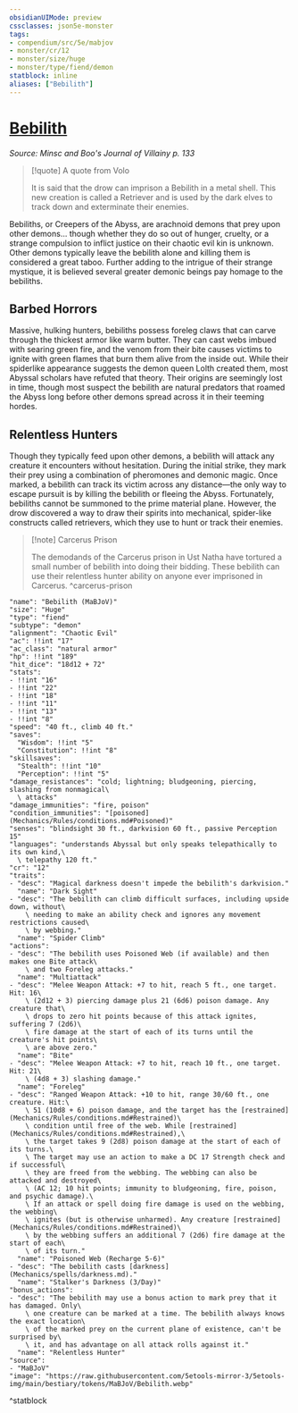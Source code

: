 ```yaml
---
obsidianUIMode: preview
cssclasses: json5e-monster
tags:
- compendium/src/5e/mabjov
- monster/cr/12
- monster/size/huge
- monster/type/fiend/demon
statblock: inline
aliases: ["Bebilith"]
---
```

# [Bebilith](Mechanics\bestiary\fiend/bebilith-mabjov.md)
*Source: Minsc and Boo's Journal of Villainy p. 133*  

> [!quote] A quote from Volo  
> 
> It is said that the drow can imprison a Bebilith in a metal shell. This new creation is called a Retriever and is used by the dark elves to track down and exterminate their enemies.

Bebiliths, or Creepers of the Abyss, are arachnoid demons that prey upon other demons... though whether they do so out of hunger, cruelty, or a strange compulsion to inflict justice on their chaotic evil kin is unknown. Other demons typically leave the bebilith alone and killing them is considered a great taboo. Further adding to the intrigue of their strange mystique, it is believed several greater demonic beings pay homage to the bebiliths.

## Barbed Horrors

Massive, hulking hunters, bebiliths possess foreleg claws that can carve through the thickest armor like warm butter. They can cast webs imbued with searing green fire, and the venom from their bite causes victims to ignite with green flames that burn them alive from the inside out. While their spiderlike appearance suggests the demon queen Lolth created them, most Abyssal scholars have refuted that theory. Their origins are seemingly lost in time, though most suspect the bebilith are natural predators that roamed the Abyss long before other demons spread across it in their teeming hordes.

## Relentless Hunters

Though they typically feed upon other demons, a bebilith will attack any creature it encounters without hesitation. During the initial strike, they mark their prey using a combination of pheromones and demonic magic. Once marked, a bebilith can track its victim across any distance—the only way to escape pursuit is by killing the bebilith or fleeing the Abyss. Fortunately, bebiliths cannot be summoned to the prime material plane. However, the drow discovered a way to draw their spirits into mechanical, spider-like constructs called retrievers, which they use to hunt or track their enemies.

> [!note] Carcerus Prison
> 
> The demodands of the Carcerus prison in Ust Natha have tortured a small number of bebilith into doing their bidding. These bebilith can use their relentless hunter ability on anyone ever imprisoned in Carcerus.
^carcerus-prison

```statblock
"name": "Bebilith (MaBJoV)"
"size": "Huge"
"type": "fiend"
"subtype": "demon"
"alignment": "Chaotic Evil"
"ac": !!int "17"
"ac_class": "natural armor"
"hp": !!int "189"
"hit_dice": "18d12 + 72"
"stats":
- !!int "16"
- !!int "22"
- !!int "18"
- !!int "11"
- !!int "13"
- !!int "8"
"speed": "40 ft., climb 40 ft."
"saves":
  "Wisdom": !!int "5"
  "Constitution": !!int "8"
"skillsaves":
  "Stealth": !!int "10"
  "Perception": !!int "5"
"damage_resistances": "cold; lightning; bludgeoning, piercing, slashing from nonmagical\
  \ attacks"
"damage_immunities": "fire, poison"
"condition_immunities": "[poisoned](Mechanics/Rules/conditions.md#Poisoned)"
"senses": "blindsight 30 ft., darkvision 60 ft., passive Perception 15"
"languages": "understands Abyssal but only speaks telepathically to its own kind,\
  \ telepathy 120 ft."
"cr": "12"
"traits":
- "desc": "Magical darkness doesn't impede the bebilith's darkvision."
  "name": "Dark Sight"
- "desc": "The bebilith can climb difficult surfaces, including upside down, without\
    \ needing to make an ability check and ignores any movement restrictions caused\
    \ by webbing."
  "name": "Spider Climb"
"actions":
- "desc": "The bebilith uses Poisoned Web (if available) and then makes one Bite attack\
    \ and two Foreleg attacks."
  "name": "Multiattack"
- "desc": "Melee Weapon Attack: +7 to hit, reach 5 ft., one target. Hit: 16\
    \ (2d12 + 3) piercing damage plus 21 (6d6) poison damage. Any creature that\
    \ drops to zero hit points because of this attack ignites, suffering 7 (2d6)\
    \ fire damage at the start of each of its turns until the creature's hit points\
    \ are above zero."
  "name": "Bite"
- "desc": "Melee Weapon Attack: +7 to hit, reach 10 ft., one target. Hit: 21\
    \ (4d8 + 3) slashing damage."
  "name": "Foreleg"
- "desc": "Ranged Weapon Attack: +10 to hit, range 30/60 ft., one creature. Hit:\
    \ 51 (10d8 + 6) poison damage, and the target has the [restrained](Mechanics/Rules/conditions.md#Restrained)\
    \ condition until free of the web. While [restrained](Mechanics/Rules/conditions.md#Restrained),\
    \ the target takes 9 (2d8) poison damage at the start of each of its turns.\
    \ The target may use an action to make a DC 17 Strength check and if successful\
    \ they are freed from the webbing. The webbing can also be attacked and destroyed\
    \ (AC 12; 10 hit points; immunity to bludgeoning, fire, poison, and psychic damage).\
    \ If an attack or spell doing fire damage is used on the webbing, the webbing\
    \ ignites (but is otherwise unharmed). Any creature [restrained](Mechanics/Rules/conditions.md#Restrained)\
    \ by the webbing suffers an additional 7 (2d6) fire damage at the start of each\
    \ of its turn."
  "name": "Poisoned Web (Recharge 5-6)"
- "desc": "The bebilith casts [darkness](Mechanics/spells/darkness.md)."
  "name": "Stalker's Darkness (3/Day)"
"bonus_actions":
- "desc": "The bebilith may use a bonus action to mark prey that it has damaged. Only\
    \ one creature can be marked at a time. The bebilith always knows the exact location\
    \ of the marked prey on the current plane of existence, can't be surprised by\
    \ it, and has advantage on all attack rolls against it."
  "name": "Relentless Hunter"
"source":
- "MaBJoV"
"image": "https://raw.githubusercontent.com/5etools-mirror-3/5etools-img/main/bestiary/tokens/MaBJoV/Bebilith.webp"
```
^statblock